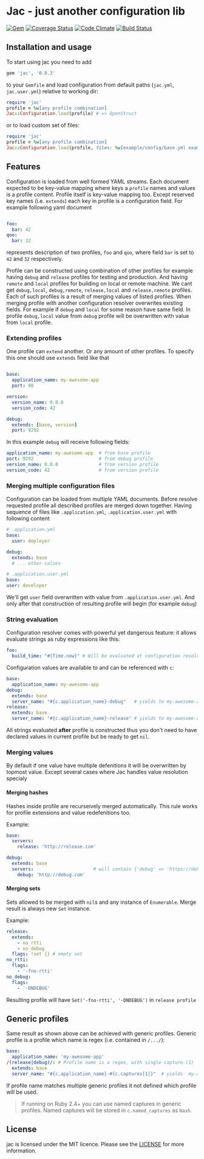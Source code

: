 # Jac - just another configuration lib

[![Gem](https://img.shields.io/gem/v/jac.svg)](https://rubygems.org/gems/jac)
[![Coverage Status](https://img.shields.io/codeclimate/coverage/github/vizor-games/jac.svg)](https://codeclimate.com/github/vizor-games/jac)
[![Code Climate](https://codeclimate.com/github/vizor-games/jac/badges/gpa.svg)](https://codeclimate.com/github/vizor-games/jac)
[![Build Status](https://travis-ci.org/vizor-games/jac.svg?branch=master)](https://travis-ci.org/vizor-games/jac)

## Installation and usage

To start using jac you need to add 

```ruby
gem 'jac', '0.0.3'
```

to your `Gemfile` and load configuration from default paths (`jac.yml`, `jac.user.yml`) relative to working dir:

```ruby
require 'jac'
profile = %w[any profile combination]
Jac::Configuration.load(profile) # => OpenStruct
```

or to load custom set of files:

```ruby
require 'jac'
profile = %w[any profile combination]
Jac::Configuration.load(profile, files: %w[example/config/base.yml example/config/custom.yml]) # => OpenStruct
```

## Features

Configuration is loaded from well formed YAML streams.
Each document expected to be key-value mapping where
keys a `profile` names and values is a profile content.
Profile itself is key-value mapping too. Except reserved
key names (i.e. `extends`) each key in profile is a
configuration field. For example following yaml document

```yml

foo:
  bar: 42
qoo:
  bar: 32

```

represents description of two profiles, `foo` and `qoo`,
where field `bar` is set to `42` and `32` respectively.

Profile can be constructed using combination of other profiles
for example having `debug` and `release` profiles for testing
and production. And having `remote` and `local` profiles for
building on local or remote machine. We cant get `debug,local`,
`debug,remote`, `release,local` and `release,remote` profiles.
Each of such profiles is a result of merging values of listed
profiles. When merging profile with another configuration
resolver overwrites existing fields. For example if `debug`
and `local` for some reason have same field. In profile
`debug,local` value from `debug` profile will be overwritten
with value from `local` profile.

### Extending profiles

One profile can `extend` another. Or any amount of other
profiles. To specify this one should use `extends` field
like that

```yml

base:
  application_name: my-awesome-app
  port: 80

version:
  version_name: 0.0.0
  version_code: 42

debug:
  extends: [base, version]
  port: 9292
```

In this example `debug` will receive following fields:

```yml
application_name: my-awesome-app  # from base profile
port: 9292                        # from debug profile
version_name: 0.0.0               # from version profile
version_code: 42                  # from version profile
```

### Merging multiple configuration files

Configuration can be loaded from multiple YAML documents.
Before resolve requested profile all described profiles
are merged down together. Having sequence of files like
`.application.yml`, `.application.user.yml` with following content

```yml
# .application.yml
base:
  user: deployer

debug:
  extends: base
  # ... other values
```

```yml
# .application.user.yml
base:
user: developer
```

We'll get `user` field overwritten with value from
`.application.user.yml`. And only after that construction
of resulting profile will begin (for example `debug`)

### String evaluation

Configuration resolver comes with powerful yet dangerous
feature: it allows evaluate strings as ruby expressions
like this:

```yml
foo:
  build_time: "#{Time.now}" # Will be evaluated at configuration resolving step
```

Configuration values are available to and can be referenced with `c`:

```yml
base:
  application_name: my-awesome-app
debug:
  extends: base
  server_name: "#{c.application_name}-debug"   # yields to my-awesome-app-debug
release:
  extends: base
  server_name: "#{c.application_name}-release" # yields to my-awesome-app-release
```

All strings evaluated **after** profile is constructed thus
you don't need to have declared values in current profile
but be ready to get `nil`.

### Merging values

By default if one value have multiple defenitions it will be overwritten by
topmost value. Except several cases where Jac handles value resolution
specialy

#### Merging hashes

Hashes inside profile are recurseively merged automatically. This rule works
for profile extensions and value redefenitions too.

Example:

```yml
base:
  servers:
    release: 'http://release.com'

debug:
  extends: base
  servers:                      # will contain {'debug' => 'https://debug.com', 'release' => 'https://release.com'}
    debug: 'http://debug.com'

```

#### Merging sets

Sets allowed to be merged with `nil`s and any instance of `Enumerable`.
Merge result is always new `Set` instance.

Example: 
```yml
release:
  extends:
    - no_rtti
    - no_debug
  flags: !set {} # empty set
no_rtti:
  flags:
    - '-fno-rtti'
no_debug:
  flags:
    - '-DNDEBUG'
```

Resulting profile will have `Set('-fno-rtti', '-DNDEBUG')` in `release profile`
## Generic profiles

Same result as shown above can be achieved with generic profiles. Generic profile
is a profile which name is regex (i.e. contained in `/.../`):

```yml
base:
  application_name: 'my-awesome-app'
/(release|debug)/: # Profile name is a regex, with single capture (1)
  extends: base
  server_name: "#{c.application_name}-#{c.captures[1]}"  # yields  my-awesome-app-release or  my-awesome-app-debug
```

If profile name matches multiple generic profiles it not defined
which profile will be used.

>  If running on Ruby 2.4+ you can use named captures in generic profiles.
> Named captures will be stored in `c.named_captures` as `Hash`. 

## License

jac is licensed under the MIT licence. Please see the [LICENSE](LICENSE) for more information.
